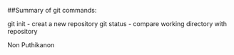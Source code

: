 ##Summary of git commands:

git init - creat a new repository
git status - compare working directory with repository


Non Puthikanon
